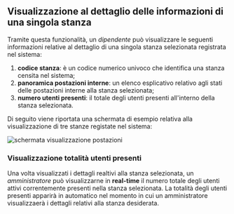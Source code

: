 ## Visualizzazione al dettaglio delle informazioni di una singola stanza
Tramite questa funzionalità, un *dipendente* può visualizzare le seguenti informazioni relative al dettaglio di una singola stanza selezionata registrata nel sistema:
1. **codice stanza**: è un codice numerico univoco che identifica una stanza censita nel sistema;
2. **panoramica postazioni interne**: un elenco esplicativo relativo agli stati delle postazioni interne alla stanza selezionata;
3. **numero utenti presenti**: il totale degli utenti presenti all'interno della stanza selezionata.


Di seguito viene riportata una schermata di esempio relativa alla visualizzazione di tre stanze registate nel sistema:

![schermata visualizzazione postazioni](assets/web/postazioni_stanza.png)

### Visualizzazione totalità utenti presenti
Una volta visualizzati i dettagli realtivi alla stanza selezionata, un *amministratore* può visualizzarne in **real-time** il numero totale degli utenti attivi correntemente presenti nella stanza selezionata. La totalità degli utenti presenti apparirà in automatico nel momento in cui un amministratore visualizzaerà i dettagli relativi alla stanza desiderata.
